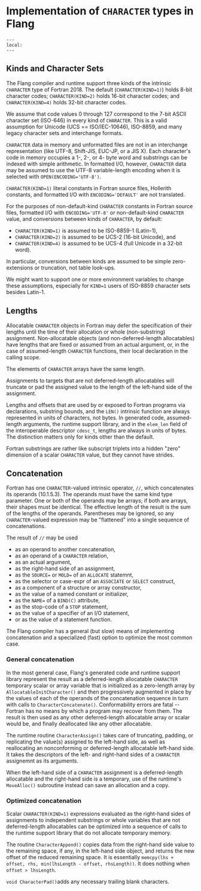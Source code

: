 <!--===- docs/Character.md

   Part of the LLVM Project, under the Apache License v2.0 with LLVM Exceptions.
   See https://llvm.org/LICENSE.txt for license information.
   SPDX-License-Identifier: Apache-2.0 WITH LLVM-exception

-->

# Implementation of `CHARACTER` types in Flang

```{contents}
---
local:
---
```

## Kinds and Character Sets

The Flang compiler and runtime support three kinds of the intrinsic
`CHARACTER` type of Fortran 2018.
The default (`CHARACTER(KIND=1)`) holds 8-bit character codes;
`CHARACTER(KIND=2)` holds 16-bit character codes;
and `CHARACTER(KIND=4)` holds 32-bit character codes.

We assume that code values 0 through 127 correspond to
the 7-bit ASCII character set (ISO-646) in every kind of `CHARACTER`.
This is a valid assumption for Unicode (UCS == ISO/IEC-10646),
ISO-8859, and many legacy character sets and interchange formats.

`CHARACTER` data in memory and unformatted files are not in an
interchange representation (like UTF-8, Shift-JIS, EUC-JP, or a JIS X).
Each character's code in memory occupies a 1-, 2-, or 4- byte
word and substrings can be indexed with simple arithmetic.
In formatted I/O, however, `CHARACTER` data may be assumed to use
the UTF-8 variable-length encoding when it is selected with
`OPEN(ENCODING='UTF-8')`.

`CHARACTER(KIND=1)` literal constants in Fortran source files,
Hollerith constants, and formatted I/O with `ENCODING='DEFAULT'`
are not translated.

For the purposes of non-default-kind `CHARACTER` constants in Fortran
source files, formatted I/O with `ENCODING='UTF-8'` or non-default-kind
`CHARACTER` value, and conversions between kinds of `CHARACTER`,
by default:
* `CHARACTER(KIND=1)` is assumed to be ISO-8859-1 (Latin-1),
* `CHARACTER(KIND=2)` is assumed to be UCS-2 (16-bit Unicode), and
* `CHARACTER(KIND=4)` is assumed to be UCS-4 (full Unicode in a 32-bit word).

In particular, conversions between kinds are assumed to be
simple zero-extensions or truncation, not table look-ups.

We might want to support one or more environment variables to change these
assumptions, especially for `KIND=1` users of ISO-8859 character sets
besides Latin-1.

## Lengths

Allocatable `CHARACTER` objects in Fortran may defer the specification
of their lengths until the time of their allocation or whole (non-substring)
assignment.
Non-allocatable objects (and non-deferred-length allocatables) have
lengths that are fixed or assumed from an actual argument, or,
in the case of assumed-length `CHARACTER` functions, their local
declaration in the calling scope.

The elements of `CHARACTER` arrays have the same length.

Assignments to targets that are not deferred-length allocatables will
truncate or pad the assigned value to the length of the left-hand side
of the assignment.

Lengths and offsets that are used by or exposed to Fortran programs via
declarations, substring bounds, and the `LEN()` intrinsic function are always
represented in units of characters, not bytes.
In generated code, assumed-length arguments, the runtime support library,
and in the `elem_len` field of the interoperable descriptor `cdesc_t`,
lengths are always in units of bytes.
The distinction matters only for kinds other than the default.

Fortran substrings are rather like subscript triplets into a hidden
"zero" dimension of a scalar `CHARACTER` value, but they cannot have
strides.

## Concatenation

Fortran has one `CHARACTER`-valued intrinsic operator, `//`, which
concatenates its operands (10.1.5.3).
The operands must have the same kind type parameter.
One or both of the operands may be arrays; if both are arrays, their
shapes must be identical.
The effective length of the result is the sum of the lengths of the
operands.
Parentheses may be ignored, so any `CHARACTER`-valued expression
may be "flattened" into a single sequence of concatenations.

The result of `//` may be used
* as an operand to another concatenation,
* as an operand of a `CHARACTER` relation,
* as an actual argument,
* as the right-hand side of an assignment,
* as the `SOURCE=` or `MOLD=` of an `ALLOCATE` statemnt,
* as the selector or case-expr of an `ASSOCIATE` or `SELECT` construct,
* as a component of a structure or array constructor,
* as the value of a named constant or initializer,
* as the `NAME=` of a `BIND(C)` attribute,
* as the stop-code of a `STOP` statement,
* as the value of a specifier of an I/O statement,
* or as the value of a statement function.

The Flang compiler has a general (but slow) means of implementing concatenation
and a specialized (fast) option to optimize the most common case.

### General concatenation

In the most general case, Flang's generated code and
runtime support library represent the result as a deferred-length allocatable
`CHARACTER` temporary scalar or array variable that is initialized
as a zero-length array by `AllocatableInitCharacter()`
and then progressively augmented in place by the values of each of the
operands of the concatenation sequence in turn with calls to
`CharacterConcatenate()`.
Conformability errors are fatal -- Fortran has no means by which a program
may recover from them.
The result is then used as any other deferred-length allocatable
array or scalar would be, and finally deallocated like any other
allocatable.

The runtime routine `CharacterAssign()` takes care of
truncating, padding, or replicating the value(s) assigned to the left-hand
side, as well as reallocating an nonconforming or deferred-length allocatable
left-hand side.  It takes the descriptors of the left- and right-hand sides of
a `CHARACTER` assignemnt as its arguments.

When the left-hand side of a `CHARACTER` assignment is a deferred-length
allocatable and the right-hand side is a temporary, use of the runtime's
`MoveAlloc()` subroutine instead can save an allocation and a copy.

### Optimized concatenation

Scalar `CHARACTER(KIND=1)` expressions evaluated as the right-hand sides of
assignments to independent substrings or whole variables that are not
deferred-length allocatables can be optimized into a sequence of
calls to the runtime support library that do not allocate temporary
memory.

The routine `CharacterAppend()` copies data from the right-hand side value
to the remaining space, if any, in the left-hand side object, and returns
the new offset of the reduced remaining space.
It is essentially `memcpy(lhs + offset, rhs, min(lhsLength - offset, rhsLength))`.
It does nothing when `offset > lhsLength`.

`void CharacterPad()`adds any necessary trailing blank characters.
